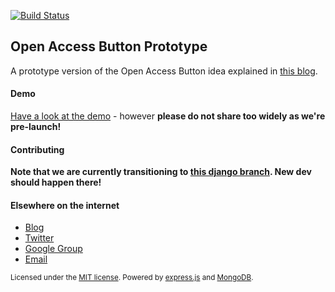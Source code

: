 [![Build
Status](https://travis-ci.org/OAButton/server.png?branch=features/issue_71)](https://travis-ci.org/OAButton/server)

## Open Access Button Prototype

A prototype version of the Open Access Button idea explained in [this blog](http://oabutton.wordpress.com/2013/07/06/our-project-short-version/).

#### Demo

[Have a look at the demo](http://oabutton.herokuapp.com/) - however **please do not share too widely as we're pre-launch!**

#### Contributing

**Note that we are currently transitioning to [this django branch](https://github.com/OAButton/server/tree/django). New dev should happen there!**

#### Elsewhere on the internet

 * [Blog](http://oabutton.wordpress.com/)
 * [Twitter](https://twitter.com/OA_Button)
 * [Google Group](http://groups.google.com/group/open-access-button)
 * [Email](mailto:oabutton@gmail.com)

<small>Licensed under the [MIT license](https://github.com/OAButton/server/blob/develop/LICENSE.md). Powered by [express.js](http://expressjs.com) and [MongoDB](http://www.mongodb.org).</small>
